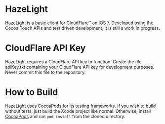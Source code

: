 HazeLight
=========

HazeLight is a basic client for CloudFlare™ on iOS 7. Developed using the Cocoa Touch APIs and test driven development, it is still a work in progress.

CloudFlare API Key
=========
HazeLight requires a CloudFlare API key to function. Create the file apiKey.txt containing your CloudFlare API key for development purposes. Never commit this file to the repository.

How to Build
=========

HazeLight uses CocoaPods for its testing frameworks. If you wish to build without tests, just build the Xcode project like normal. Otherwise, install [CocoaPods](http://cocoapods.org) and run `pod install` from the cloned directory.